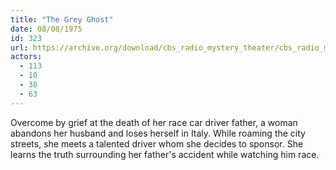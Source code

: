 ```yaml
---
title: "The Grey Ghost"
date: 08/08/1975
id: 323
url: https://archive.org/download/cbs_radio_mystery_theater/cbs_radio_mystery_theater-0301-0350.zip/cbs_radio_mystery_theater-0301-0350%2Fcbsrmt_0323_the_grey_ghost.mp3
actors:
  - 113
  - 10
  - 38
  - 63
---
```

Overcome by grief at the death of her race car driver father, a woman abandons her husband and loses herself in Italy. While roaming the city streets, she meets a talented driver whom she decides to sponsor. She learns the truth surrounding her father's accident while watching him race.